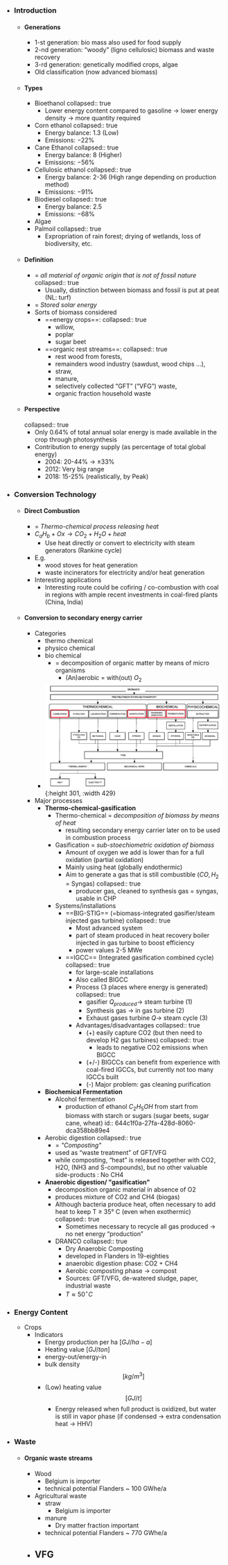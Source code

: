 - ### Introduction
	- #### Generations
		- 1-st generation: bio mass also used for food supply
		- 2-nd generation: “woody” (ligno cellulosic) biomass and waste recovery
		- 3-rd generation: genetically modified crops, algae
		- Old classification (now advanced biomass)
	- #### Types
		- Bioethanol
		  collapsed:: true
			- Lower energy content compared to gasoline -> lower energy density -> more quantity required
		- Corn ethanol
		  collapsed:: true
			- Energy balance: 1.3 (Low)
			- Emissions: $-22\%$
		- Cane Ethanol
		  collapsed:: true
			- Energy balance: 8 (Higher)
			- Emissions: $-56\%$
		- Cellulosic ethanol
		  collapsed:: true
			- Energy balance: 2-36 (High range depending on production method)
			- Emissions: $-91\%$
		- Biodiesel
		  collapsed:: true
			- Energy balance: 2.5
			- Emissions: $-68\%$
		- Algae
		- Palmoil
		  collapsed:: true
			- Expropriation of rain forest; drying of wetlands, loss of biodiversity, etc.
	- #### Definition
		- = *all material of organic origin that is not of fossil nature*
		  collapsed:: true
			- Usually, distinction between biomass and fossil is put at peat (NL: turf)
		- = *Stored solar energy*
		- Sorts of biomass considered
			- ==energy crops==:
			  collapsed:: true
				- willow,
				- poplar
				- sugar beet
			- ==organic rest streams==:
			  collapsed:: true
				- rest wood from forests,
				- remainders wood industry (sawdust, wood chips ...),
				- straw,
				- manure,
				- selectively collected “GFT” (“VFG”) waste,
				- organic fraction household waste
	- #### Perspective
	  collapsed:: true
		- Only 0.64% of total annual solar energy is made available in the crop through photosynthesis
		- Contribution to energy supply (as percentage of total global energy)
			- 2004: 20-44% -> ±33%
			- 2012: Very big range
			- 2018: 15-25% (realistically, by Peak)
- ### Conversion Technology
	- #### Direct Combustion
		- = *Thermo-chemical process releasing heat*
		- $C_aH_b + Ox \rightarrow CO_2+H_2O +heat$
			- Use heat directly or convert to electricity with steam generators (Rankine cycle)
		- E.g.
			- wood stoves for heat generation
			- waste incinerators for electricity and/or heat generation
		- Interesting applications
			- Interesting route could be cofiring / co-combustion with coal in regions with ample recent investments in coal-fired plants (China, India)
	- #### Conversion to secondary energy carrier
		- Categories
			- thermo chemical
			- physico chemical
			- bio chemical
				- = decomposition of organic matter by means of micro organisms
					- (An)aerobic = with(out) $O_2$
			- ![image.png](../assets/image_1682706909139_0.png){:height 301, :width 429}
		- Major processes
			- **Thermo-chemical-gasification**
				- Thermo-chemical = *decomposition of biomass by means of heat*
					- resulting secondary energy carrier later on to be used in combustion process
				- Gasification = *sub-stoechiometric oxidation of biomass*
					- Amount of oxygen we add is lower than for a full oxidation (partial oxidation)
					- Mainly using heat (globally endothermic)
					- Aim to generate a gas that is still combustible ($CO, H_2$ = Syngas)
					  collapsed:: true
						- producer gas, cleaned to synthesis gas = syngas, usable in CHP
				- Systems/installations
					- ==BIG-STIG== (=biomass-integrated gasifier/steam injected gas turbine)
					  collapsed:: true
						- Most advanced system
						- part of steam produced in heat recovery boiler injected in gas turbine to boost efficiency
						- power values 2-5 MWe
					- ==IGCC== (Integrated gasification combined cycle)
					  collapsed:: true
						- for large-scale installations
						- Also called BIGCC
						- Process (3 places where energy is generated)
						  collapsed:: true
							- gasifier $Q_{produced} \rightarrow$ steam turbine (1)
							- Synthesis gas $\rightarrow$ in gas turbine (2)
							- Exhaust gases turbine $Q \rightarrow$ steam cycle (3)
						- Advantages/disadvantages
						  collapsed:: true
							- (+)  easily capture CO2 (but then need to develop H2 gas turbines)
							  collapsed:: true
								- leads to negative CO2 emissions when BIGCC
							- (+/-) BIGCCs can benefit from experience with coal-fired IGCCs, but currently not too many IGCCs built
							- (-) Major problem: gas cleaning purification
			- **Biochemical Fermentation**
				- Alcohol fermentation
					- production of ethanol $C_2H_5OH$ from start from biomass with starch or sugars (sugar beets, sugar cane, wheat)
					  id:: 644c1f0a-27fa-428d-8060-dca358bb89e4
			- Aerobic digestion
			  collapsed:: true
				- = *"Composting"*
				- used as “waste treatment” of GFT/VFG
				- while composting, “heat” is released together with CO2, H2O, (NH3 and S-compounds), but no other valuable side-products : No CH4
			- **Anaerobic digestion/ "gasification"**
				- decomposition organic material in absence of O2
				- produces mixture of CO2 and CH4 (biogas)
				- Although bacteria produce heat, often necessary to add heat to keep T ≥ 35° C (even when exothermic)
				  collapsed:: true
					- Sometimes necessary to recycle all gas produced -> no net energy “production”
				- DRANCO
				  collapsed:: true
					- Dry Anaerobic Composting
					- developed in Flanders in 19-eighties
					- anaerobic digestion phase: CO2 + CH4
					- Aerobic composting phase → compost
					- Sources: GFT/VFG, de-watered sludge, paper, industrial waste
					- $T \approx 50^{\circ}C$
- ### Energy Content
	- Crops
		- Indicators
			- Energy production per ha $[GJ/ha-a]$
			- Heating value $[GJ/ton]$
			- energy-out/energy-in
			- bulk density $$[kg/m^3]$$
			- (Low) heating value $$[GJ/t]$$
				- Energy released when full product is oxidized, but water is still in vapor phase (if condensed -> extra condensation heat -> HHV)
- ### Waste
	- #### Organic waste streams
		- Wood
			- Belgium is importer
			- technical potential Flanders ~ 100 GWhe/a
		- Agricultural waste
			- straw
				- Belgium is importer
			- manure
				- Dry matter fraction important
			- technical potential Flanders ~ 770 GWhe/a
		- VFG
			-